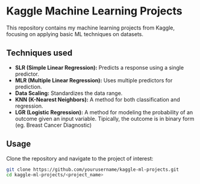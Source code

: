 # Kaggle Machine Learning Projects

This repository contains my machine learning projects from Kaggle, focusing on applying basic ML techniques on datasets.

## Techniques used
- **SLR (Simple Linear Regression):** Predicts a response using a single predictor.
- **MLR (Multiple Linear Regression):** Uses multiple predictors for prediction.
- **Data Scaling:** Standardizes the data range.
- **KNN (K-Nearest Neighbors):** A method for both classification and regression.
- **LGR (Logistic Regression):** A method for modeling the probability of an outcome given an input variable. Tipically, the outcome is in binary form (eg. Breast Cancer Diagnostic)

## Usage

Clone the repository and navigate to the project of interest:

```bash
git clone https://github.com/yourusername/kaggle-ml-projects.git
cd kaggle-ml-projects/<project_name>
